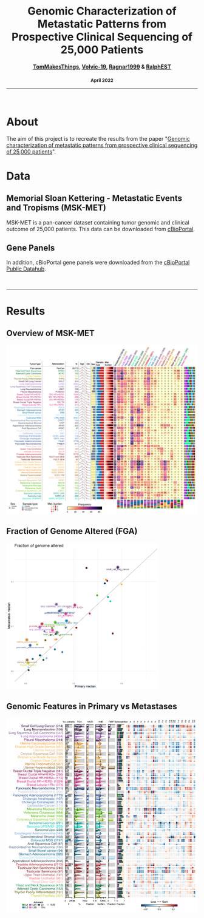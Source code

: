 <div align="center">
  <h1><b>Genomic Characterization of Metastatic Patterns from Prospective Clinical Sequencing of 25,000 Patients</b></h1>
  <p><b><a href="https://github.com/TomMakesThings">TomMakesThings</a>, <a href="https://github.com/Volvic-19">Volvic-19</a>, <a href="https://github.com/Ragnar1999">Ragnar1999</a> & <a href="https://github.com/RalphEST">RalphEST</a></b></p>
  <p><b><sub>April 2022</sub></b></p>
</div>

---

<br>

# About
The aim of this project is to recreate the results from the paper "[Genomic characterization of metastatic patterns from prospective clinical sequencing of 25,000 patients](https://www.sciencedirect.com/science/article/pii/S0092867422000034)".

# Data
## Memorial Sloan Kettering - Metastatic Events and Tropisms (MSK-MET)
MSK-MET is a pan-cancer dataset containing tumor genomic and clinical outcome of 25,000 patients. This data can be downloaded from [cBioPortal](https://www.cbioportal.org/study/summary?id=msk_met_2021).

## Gene Panels
In addition, cBioPortal gene panels were downloaded from the [cBioPortal Public Datahub](https://github.com/cBioPortal/datahub/tree/master/reference_data/gene_panels).

<br>

---

# Results
## Overview of MSK-MET
<img src="https://github.com/TomMakesThings/Genomic-Metastatic-Patterns/blob/main/fig1.png" width="700px">

## Fraction of Genome Altered (FGA)
<img src="https://github.com/TomMakesThings/Genomic-Metastatic-Patterns/blob/main/Plot_2/Figure2A/figure2A_fga.png" width="400px">

## Genomic Features in Primary vs Metastases
<img src="https://github.com/TomMakesThings/Genomic-Metastatic-Patterns/blob/main/Plot_2/Figure2B/fig2b.png" width="700px">

<!---## Significant Oncogenic Alterations Between Primary Tumours and Metastases
<img src="https://github.com/TomMakesThings/Genomic-Metastatic-Patterns/blob/main/Plot_2/Figure2B/fig2b.png" width="700px">--->
